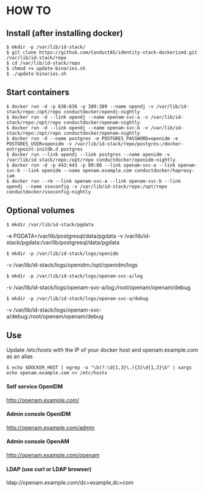 # HOW TO

## Install (after installing docker)
	$ mkdir -p /var/lib/id-stack/
	$ git clone https://github.com/ConductAS/identity-stack-dockerized.git /var/lib/id-stack/repo
	$ cd /var/lib/id-stack/repo
	$ chmod +x update-binaries.sh 
	$ ./update-binaries.sh


## Start containers
	$ docker run -d -p 636:636 -p 389:389 --name opendj -v /var/lib/id-stack/repo:/opt/repo conductdocker/opendj-nightly
	$ docker run -d --link opendj --name openam-svc-a -v /var/lib/id-stack/repo:/opt/repo conductdocker/openam-nightly
	$ docker run -d --link opendj --name openam-svc-b -v /var/lib/id-stack/repo:/opt/repo conductdocker/openam-nightly
	$ docker run -d --name postgres -e POSTGRES_PASSWORD=openidm -e POSTGRES_USER=openidm -v /var/lib/id-stack/repo/postgres:/docker-entrypoint-initdb.d postgres
	$ docker run --link opendj --link postgres --name openidm -v /var/lib/id-stack/repo:/opt/repo conductdocker/openidm-nightly
	$ docker run -d -p 443:443 -p 80:80 --link openam-svc-a --link openam-svc-b --link openidm --name openam.example.com conductdocker/haproxy-iam
	$ docker run --rm --link openam-svc-a --link openam-svc-b --link opendj --name ssoconfig -v /var/lib/id-stack/repo:/opt/repo conductdocker/ssoconfig-nightly

## Optional volumes
	$ mkdir /var/lib/id-stack/pgdata
-e PGDATA=/var/lib/postgresql/data/pgdata -v /var/lib/id-stack/pgdata:/var/lib/postgresql/data/pgdata 

	$ mkdir -p /var/lib/id-stack/logs/openidm
-v /var/lib/id-stack/logs/openidm:/opt/openidm/logs 

	$ mkdir -p /var/lib/id-stack/logs/openam-svc-a/log
-v /var/lib/id-stack/logs/openam-svc-a/log:/root/openam/openam/debug

	$ mkdir -p /var/lib/id-stack/logs/openam-svc-a/debug
-v /var/lib/id-stack/logs/openam-svc-a/debug:/root/openam/openam/debug

## Use
Update /etc/hosts with the IP of your docker host and openam.example.com as an alias

	$ echo $DOCKER_HOST | egrep -o "\b(?:\d{1,3}\.){3}\d{1,3}\b" | xargs echo openam.example.com >> /etc/hosts

#### Self service OpenIDM
http://openam.example.com/
#### Admin console OpenIDM
http://openam.example.com/admin
#### Admin console OpenAM
http://openam.example.com/openam
#### LDAP (use curl or LDAP browser)
ldap://openam.example.com/dc=example,dc=com
